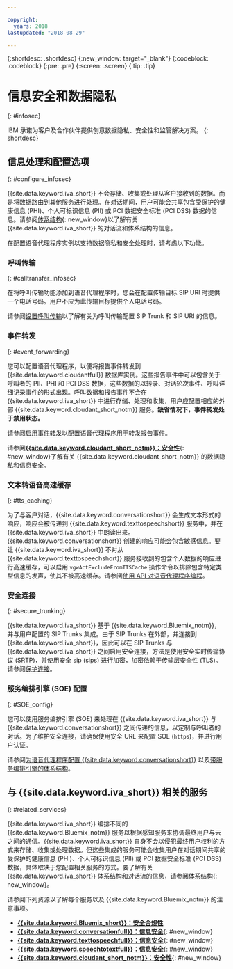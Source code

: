 ```yaml
---

copyright:
  years: 2018
lastupdated: "2018-08-29"

---
```


{:shortdesc: .shortdesc}
{:new_window: target="_blank"}
{:codeblock: .codeblock}
{:pre: .pre}
{:screen: .screen}
{:tip: .tip}


# 信息安全和数据隐私
{: #infosec}

IBM 承诺为客户及合作伙伴提供创意数据隐私、安全性和监管解决方案。
{: shortdesc}

## 信息处理和配置选项
{: #configure_infosec}

{{site.data.keyword.iva_short}} 不会存储、收集或处理从客户接收到的数据。而是将数据路由到其他服务进行处理。在对话期间，用户可能会共享包含受保护的健康信息 (PHI)、个人可标识信息 (PII) 或 PCI 数据安全标准 (PCI DSS) 数据的信息。请参阅[体系结构](about.html#architecture){: new_window}以了解有关 {{site.data.keyword.iva_short}} 的对话流和体系结构的信息。

在配置语音代理程序实例以支持数据隐私和安全处理时，请考虑以下功能。

### 呼叫传输
{:  #calltransfer_infosec}

在将呼叫传输功能添加到语音代理程序时，您会在配置传输目标 SIP URI 时提供一个电话号码。用户不应为此传输目标提供个人电话号码。

请参阅[设置呼叫传输](call-transfer.html)以了解有关为呼叫传输配置 SIP Trunk 和 SIP URI 的信息。

### 事件转发
{: #event_forwarding}

您可以配置语音代理程序，以便将报告事件转发到 {{site.data.keyword.cloudantfull}} 数据库实例。这些报告事件中可以包含关于呼叫者的 PII、PHI 和 PCI DSS 数据，这些数据的以转录、对话轮次事件、呼叫详细记录事件的形式出现。呼叫数据和报告事件不会在 {{site.data.keyword.iva_short}} 中进行存储、处理和收集，用户应配置相应的外部 {{site.data.keyword.cloudant_short_notm}} 服务。**缺省情况下，事件转发处于禁用状态。**

请参阅[启用事件转发](event-forwarding.html)以配置语音代理程序用于转发报告事件。

请参阅[**{{site.data.keyword.cloudant_short_notm}}：安全性**](../Cloudant/offerings/security.html#security){: #new_window}了解有关 {{site.data.keyword.cloudant_short_notm}} 的数据隐私和信息安全。

### 文本转语音高速缓存
{: #tts_caching}

为了与客户对话，{{site.data.keyword.conversationshort}} 会生成文本形式的响应，响应会被传递到 {{site.data.keyword.texttospeechshort}} 服务中，并在 {{site.data.keyword.iva_short}} 中朗读出来。{{site.data.keyword.conversationshort}} 创建的响应可能会包含敏感信息。要让 {{site.data.keyword.iva_short}} 不对从 {{site.data.keyword.texttospeechshort}} 服务接收到的包含个人数据的响应进行高速缓存，可以启用 `vgwActExcludeFromTTSCache` 操作命令以排除包含特定类型信息的发声，使其不被高速缓存。请参阅[使用 API 对语音代理程序编程](api.html#action-sequencess)。

### 安全连接
{: #secure_trunking}

{{site.data.keyword.iva_short}} 基于 {{site.data.keyword.Bluemix_notm}}，并与用户配置的 SIP Trunks 集成。由于 SIP Trunks 在外部，并连接到 {{site.data.keyword.iva_short}}，因此可以在 SIP Trunks 与 {{site.data.keyword.iva_short}} 之间启用安全连接，方法是使用安全实时传输协议 (SRTP)，并使用安全 sip (sips) 进行加密，加密依赖于传输层安全性 (TLS)。请参阅[保护连接](secure-trunking.html)。

### 服务编排引擎 (SOE) 配置
{: #SOE_config}

您可以使用服务编排引擎 (SOE) 来处理在 {{site.data.keyword.iva_short}} 与 {{site.data.keyword.conversationshort}} 之间传递的信息，以定制与呼叫者的对话。为了维护安全连接，请确保使用安全 URL 来配置 SOE (`https`)，并进行用户认证。

请参阅[为语音代理程序配置 {{site.data.keyword.conversationshort}}](managing.html#conversation_va) 以及[带服务编排引擎的体系结构](about.html#arch-soe)。

## 与 {{site.data.keyword.iva_short}} 相关的服务
{: #related_services}

{{site.data.keyword.iva_short}} 编排不同的 {{site.data.keyword.Bluemix_notm}} 服务以根据感知服务来协调最终用户与云之间的通信。{{site.data.keyword.iva_short}} 自身不会以侵犯最终用户权利的方式来存储、收集或处理数据。但这些集成的服务可能会收集用户在对话期间共享的受保护的健康信息 (PHI)、个人可标识信息 (PII) 或 PCI 数据安全标准 (PCI DSS) 数据，具体取决于您配置相关服务的方式。要了解有关 {{site.data.keyword.iva_short}} 体系结构和对话流的信息，请参阅[体系结构](about.html#architecture){: new_window}。

请参阅下列资源以了解每个服务以及 {{site.data.keyword.Bluemix_notm}} 的注意事项。

  * [**{{site.data.keyword.Bluemix_short}}：安全合规性**](../../security/compliance.html)
  * [**{{site.data.keyword.conversationfull}}：信息安全**](../conversation/information-security.html){: #new_window}
  * [**{{site.data.keyword.texttospeechfull}}：信息安全**](../text-to-speech/information-security.html){: #new_window}
  * [**{{site.data.keyword.speechtotextfull}}：信息安全**](../speech-to-text/information-security.html){: #new_window}
  * [**{{site.data.keyword.cloudant_short_notm}}：安全性**](../Cloudant/offerings/security.html#security){: #new_window}

